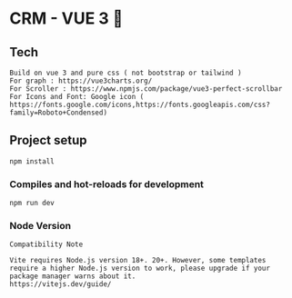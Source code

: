# CRM - VUE 3 🚀
## Tech
```
Build on vue 3 and pure css ( not bootstrap or tailwind )
For graph : https://vue3charts.org/
For Scroller : https://www.npmjs.com/package/vue3-perfect-scrollbar
For Icons and Font: Google icon ( https://fonts.google.com/icons,https://fonts.googleapis.com/css?family=Roboto+Condensed)
```
## Project setup
```
npm install
```

### Compiles and hot-reloads for development
```
npm run dev
```

### Node Version

```
Compatibility Note

Vite requires Node.js version 18+. 20+. However, some templates require a higher Node.js version to work, please upgrade if your package manager warns about it.
https://vitejs.dev/guide/
```
